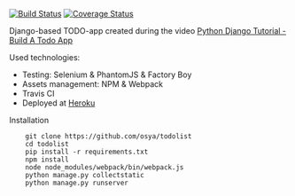 [![Build Status](https://travis-ci.org/osya/todolist.svg)](https://travis-ci.org/osya/todolist) [![Coverage Status](https://coveralls.io/repos/github/osya/todolist/badge.svg?branch=master)](https://coveralls.io/github/osya/todolist?branch=master)

Django-based TODO-app created during the video [Python Django Tutorial - Build A Todo App](https://www.youtube.com/watch?v=2yXfUPwlZTw)

Used technologies:
- Testing: Selenium & PhantomJS & Factory Boy
- Assets management: NPM & Webpack
- Travis CI
- Deployed at [Heroku](https://django-todolist.herokuapp.com/)

Installation
```
    git clone https://github.com/osya/todolist
    cd todolist
    pip install -r requirements.txt
    npm install
    node node_modules/webpack/bin/webpack.js
    python manage.py collectstatic
    python manage.py runserver
```
